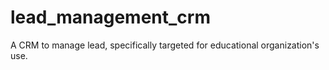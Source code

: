 # lead_management_crm
A CRM to manage lead, specifically targeted for educational organization's use. 
